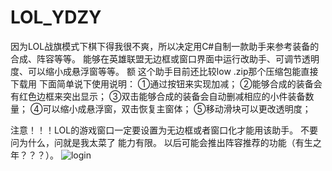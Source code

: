 # LOL_YDZY
因为LOL战旗模式下棋下得我很不爽，所以决定用C#自制一款助手来参考装备的合成、阵容等等。
能够在英雄联盟无边框或窗口界面中运行改助手、可调节透明度、可以缩小成悬浮窗等等。
额 这个助手目前还比较low .zip那个压缩包能直接下载用
下面简单说下使用说明：
①通过按钮来实现加减；
②能够合成的装备会有红色边框来突出显示；
③双击能够合成的装备会自动删减相应的小件装备数量；
④可以缩小成悬浮窗，双击恢复主窗体；
⑤移动滑块可以更改透明度；

注意！！！LOL的游戏窗口一定要设置为无边框或者窗口化才能用该助手。
不要问为什么，问就是我太菜了 能力有限。
以后可能会推出阵容推荐的功能（有生之年？？？）。
![login](https://github.com/Don2025/LOL_YDZY//master[分支名称]/screenshots/login.png)
